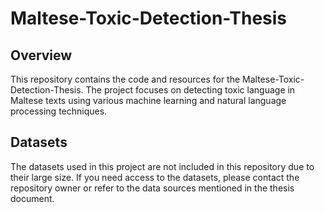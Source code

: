 # Maltese-Toxic-Detection-Thesis

## Overview

This repository contains the code and resources for the Maltese-Toxic-Detection-Thesis. The project focuses on detecting toxic language in Maltese texts using various machine learning and natural language processing techniques.

## Datasets

The datasets used in this project are not included in this repository due to their large size. If you need access to the datasets, please contact the repository owner or refer to the data sources mentioned in the thesis document.
